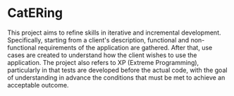 # CatERing
This project aims to refine skills in iterative and incremental development. Specifically, starting from a client's description, functional and non-functional requirements of the application are gathered. After that, use cases are created to understand how the client wishes to use the application. The project also refers to XP (Extreme Programming), particularly in that tests are developed before the actual code, with the goal of understanding in advance the conditions that must be met to achieve an acceptable outcome.
